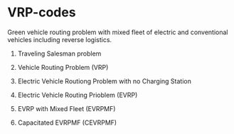 # VRP-codes
Green vehicle routing problem with mixed fleet of electric and conventional vehicles including reverse logistics.

1. Traveling Salesman problem

2. Vehicle Routing Problem (VRP)

3. Electric Vehicle Routiong Problem with no Charging Station

4. Electric Vehicle Routing Prioblem (EVRP)

5. EVRP with Mixed Fleet (EVRPMF)

6. Capacitated EVRPMF (CEVRPMF)
